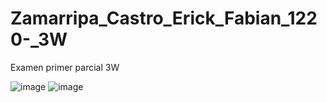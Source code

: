 # Zamarripa_Castro_Erick_Fabian_1220-_3W
Examen primer parcial 3W

![image](https://github.com/user-attachments/assets/fd737046-1a72-4f6a-807c-55fb48f6fe9c)
![image](https://github.com/user-attachments/assets/70218d25-7aa0-4596-8826-12c947f854b3)

